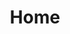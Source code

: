 ---
layout: locationhome
title: Home
permalink: /san-diego/
locale: en
order: 1
businessHours: Business Hours
hours: 
  Mon: 3:30 PM – 6:30 PM
  Tue: 3:30 PM – 6:30 PM
  Wed: 3:30 PM – 6:30 PM
  Thu: 3:30 PM – 6:30 PM
  Fri: 3:30 PM – 6:30 PM
  Sat: 10:00 AM - 3:00 PM
  Sun: Closed
background: /locations/san-diego/images/san-diego-bg.png
embedmapsrc: https://www.google.com/maps/embed?pb=!1m18!1m12!1m3!1d429156.0389437666!2d-117.10897845000001!3d32.824552499999996!2m3!1f0!2f0!3f0!3m2!1i1024!2i768!4f13.1!3m3!1m2!1s0x80d9530fad921e4b%3A0xd3a21fdfd15df79!2sSan%20Diego%2C%20CA!5e0!3m2!1sen!2sus!4v1725682594227!5m2!1sen!2sus
---